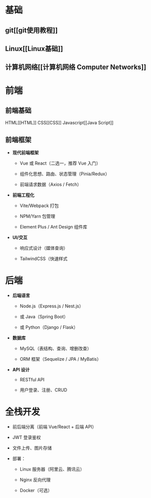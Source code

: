 # 基础
## git[[git使用教程]]

## Linux[[Linux基础]]

## 计算机网络[[计算机网络 Computer Networks]]

# 前端
## 前端基础
HTML[[HTML]]
CSS[[CSS]]
Javascript[[Java Script]]

## 前端框架
- **现代前端框架**
    
    - Vue 或 React（二选一，推荐 Vue 入门）
        
    - 组件化思想、路由、状态管理（Pinia/Redux）
        
    - 前端请求数据（Axios / Fetch）
        
- **前端工程化**
    
    - Vite/Webpack 打包
        
    - NPM/Yarn 包管理
        
    - Element Plus / Ant Design 组件库
        
- **UI/交互**
    
    - 响应式设计（媒体查询）
        
    - TailwindCSS（快速样式
# 后端
- **后端语言**
    
    - Node.js（Express.js / Nest.js）
        
    - 或 Java（Spring Boot）
        
    - 或 Python（Django / Flask）
        
- **数据库**
    
    - MySQL（表结构、查询、增删改查）
        
    - ORM 框架（Sequelize / JPA / MyBatis）
        
- **API 设计**
    
    - RESTful API
        
    - 用户登录、注册、CRUD

# 全栈开发
- 前后端分离（前端 Vue/React + 后端 API）
    
- JWT 登录鉴权
    
- 文件上传、图片存储
    
- 部署：
    
    - Linux 服务器（阿里云、腾讯云）
        
    - Nginx 反向代理
        
    - Docker（可选）